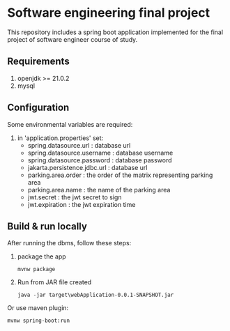 # Software engineering final project
This repository includes a spring boot application implemented for the final project of software engineer course of study.

## Requirements
1. openjdk >= 21.0.2
2. mysql

## Configuration
Some environmental variables are required:
1. in 'application.properties' set:
    * spring.datasource.url : database url
    * spring.datasource.username : database username
    * spring.datasource.password : database password
    * jakarta.persistence.jdbc.url : database url 
    * parking.area.order : the order of the matrix representing parking area
    * parking.area.name : the name of the parking area
    * jwt.secret : the jwt secret to sign
    * jwt.expiration : the jwt expiration time

## Build & run locally
After running the dbms, follow these steps: 
1. package the app
   ```
   mvnw package
   ```
2. Run from JAR file created
   ```
   java -jar target\webApplication-0.0.1-SNAPSHOT.jar
   ```
   
Or use maven plugin:
   ```
   mvnw spring-boot:run
   ```
